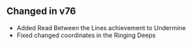 ## Changed in v76

* Added Read Between the Lines achievement to Undermine
* Fixed changed coordinates in the Ringing Deeps


